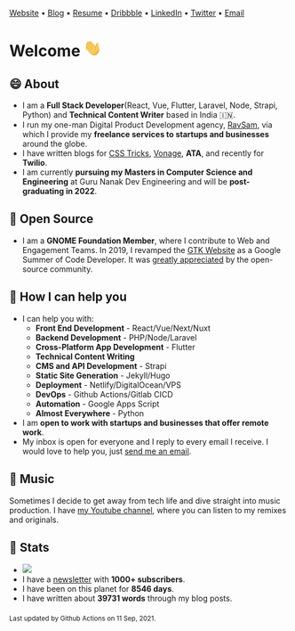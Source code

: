 [Website](https://www.ravgeet.in) &bull;
[Blog](https://www.ravgeet.in/blog/) &bull;
[Resume](https://www.ravgeet.in/resume/) &bull;
[Dribbble](https://www.dribbble.com/ravgeetdhillon) &bull;
[LinkedIn](https://www.linkedin.com/in/ravgeetdhillon) &bull;
[Twitter](https://www.twitter.com/ravgeetdhillon) &bull;
[Email](mailto:ravgeetdhillon@gmail.com)

# Welcome <img src="assets/wave.gif" width="32px">

## 😄 About

- I am a **Full Stack Developer**(React, Vue, Flutter, Laravel, Node, Strapi, Python) and **Technical Content Writer** based in India 🇮🇳.
- I run my one-man Digital Product Development agency, [RavSam](https://www.ravsam.in), via which I provide my **freelance services to startups and businesses** around the globe.
- I have written blogs for [CSS Tricks](https://css-tricks.com/author/ravgeetdhillon/), [Vonage](https://learn.vonage.com/authors/ravgeet-dhillon/), **ATA**, and recently for **Twilio**.
- I am currently **pursuing my Masters in Computer Science and Engineering** at Guru Nanak Dev Engineering and will be **post-graduating in 2022**.

## 🙏 Open Source

- I am a **GNOME Foundation Member**, where I contribute to Web and Engagement Teams. In 2019, I revamped the [GTK Website](https://www.gtk.org/) as a Google Summer of Code Developer. It was [greatly appreciated](https://twitter.com/GTKtoolkit/status/1230167481228107776) by the open-source community.

## 🤝 How I can help you

- I can help you with:
  - **Front End Development** - React/Vue/Next/Nuxt
  - **Backend Development** - PHP/Node/Laravel
  - **Cross-Platform App Development** - Flutter
  - **Technical Content Writing**
  - **CMS and API Development** - Strapi
  - **Static Site Generation** - Jekyll/Hugo
  - **Deployment** - Netlify/DigitalOcean/VPS
  - **DevOps** - Github Actions/Gitlab CICD
  - **Automation** - Google Apps Script
  - **Almost Everywhere** - Python
- I am **open to work with startups and businesses that offer remote work**.
- My inbox is open for everyone and I reply to every email I receive. I would love to help you, just [send me an email](mailto:ravgeetdhillon@gmail.com).

## 🎹 Music

Sometimes I decide to get away from tech life and dive straight into music production. I have [my Youtube channel](https://youtube.com/ravdmusic), where you can listen to my remixes and originals.

## 🎯 Stats

- ![](https://komarev.com/ghpvc/?username=ravgeetdhillon)
- I have a [newsletter](https://www.ravsam.in/newsletter/) with **1000+ subscribers**.
- I have been on this planet for **8546 days**.
- I have written about **39731 words** through my blog posts.

<sub>Last updated by Github Actions on 11 Sep, 2021.</sub>

